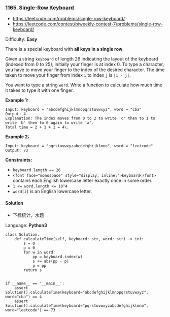 ### [1165\. Single-Row Keyboard](https://leetcode.com/contest/biweekly-contest-7/problems/single-row-keyboard/)
- https://leetcode.com/problems/single-row-keyboard/
- https://leetcode.com/contest/biweekly-contest-7/problems/single-row-keyboard/

Difficulty: **Easy**

There is a special keyboard with **all keys in a single row**.

Given a string `keyboard` of length 26 indicating the layout of the keyboard (indexed from 0 to 25), initially your finger is at index 0\. To type a character, you have to move your finger to the index of the desired character. The time taken to move your finger from index `i` to index `j` is `|i - j|`.

You want to type a string `word`. Write a function to calculate how much time it takes to type it with one finger.

**Example 1:**

```
Input: keyboard = "abcdefghijklmnopqrstuvwxyz", word = "cba"
Output: 4
Explanation: The index moves from 0 to 2 to write 'c' then to 1 to write 'b' then to 0 again to write 'a'.
Total time = 2 + 1 + 1 = 4\. 
```

**Example 2:**

```
Input: keyboard = "pqrstuvwxyzabcdefghijklmno", word = "leetcode"
Output: 73
```

**Constraints:**

*   `keyboard.length == 26`
*   `<font face="monospace" style="display: inline;">keyboard</font>` contains each English lowercase letter exactly once in some order.
*   `1 <= word.length <= 10^4`
*   `word[i]` is an English lowercase letter.

#### Solution
- 下标统计，水题

Language: **Python3**

```python3
class Solution:
    def calculateTime(self, keyboard: str, word: str) -> int:
        s = 0
        p = 0
        for w in word:
            pp = keyboard.index(w)
            s += abs(pp - p)
            p = pp
        return s
​
​
if __name__ == '__main__':
    assert Solution().calculateTime(keyboard="abcdefghijklmnopqrstuvwxyz", word="cba") == 4
    assert Solution().calculateTime(keyboard="pqrstuvwxyzabcdefghijklmno", word="leetcode") == 73
​
```